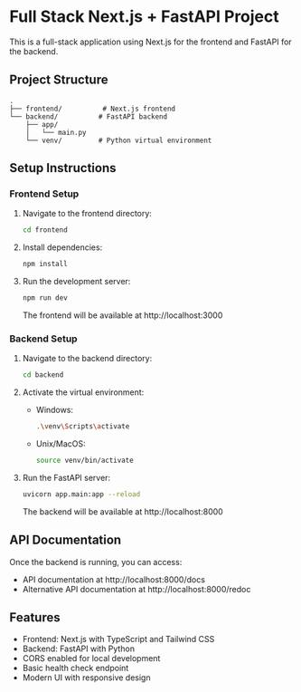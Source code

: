 # Full Stack Next.js + FastAPI Project

This is a full-stack application using Next.js for the frontend and FastAPI for the backend.

## Project Structure

```
.
├── frontend/          # Next.js frontend
└── backend/          # FastAPI backend
    ├── app/
    │   └── main.py
    └── venv/         # Python virtual environment
```

## Setup Instructions

### Frontend Setup

1. Navigate to the frontend directory:
   ```bash
   cd frontend
   ```

2. Install dependencies:
   ```bash
   npm install
   ```

3. Run the development server:
   ```bash
   npm run dev
   ```
   The frontend will be available at http://localhost:3000

### Backend Setup

1. Navigate to the backend directory:
   ```bash
   cd backend
   ```

2. Activate the virtual environment:
   - Windows:
     ```bash
     .\venv\Scripts\activate
     ```
   - Unix/MacOS:
     ```bash
     source venv/bin/activate
     ```

3. Run the FastAPI server:
   ```bash
   uvicorn app.main:app --reload
   ```
   The backend will be available at http://localhost:8000

## API Documentation

Once the backend is running, you can access:
- API documentation at http://localhost:8000/docs
- Alternative API documentation at http://localhost:8000/redoc

## Features

- Frontend: Next.js with TypeScript and Tailwind CSS
- Backend: FastAPI with Python
- CORS enabled for local development
- Basic health check endpoint
- Modern UI with responsive design 